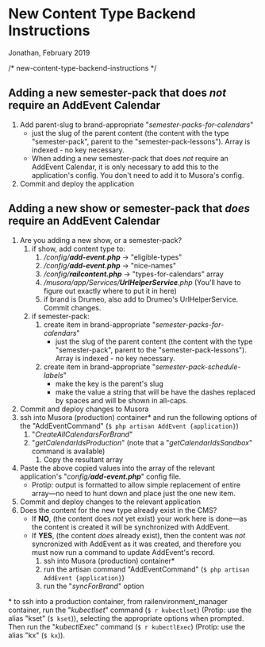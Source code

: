 New Content Type Backend Instructions
=========================================================================

Jonathan, February 2019

/* new-content-type-backend-instructions */

Adding a new semester-pack that does *not* require an AddEvent Calendar
------------------------------------------------------------------------

1. Add parent-slug to brand-appropriate "*semester-packs-for-calendars*"
    * just the slug of the parent content (the content with the type "semester-pack", parent to the "semester-pack-lessons"). Array is indexed - no key necessary.
    * When adding a new semester-pack that does *not* require an AddEvent Calendar, it is only necessary to add this to the application's config. You don't need to add it to Musora's config. 
1. Commit and deploy the application
        
Adding a new show or semester-pack that *does* require an AddEvent Calendar
--------------------------------------------------------------------------- 

1. Are you adding a new show, or a semester-pack?
    1. if show, add content type to:
        1. */config/**add-event.php*** → "eligible-types"
        1. */config/**add-event.php*** → "nice-names"
        1. */config/**railcontent.php*** → "types-for-calendars" array
        1. */musora/app/Services/**UrlHelperService**.php* (You'll have to figure out exactly where to put it in here)
        1. if brand is Drumeo, also add to Drumeo's UrlHelperService. Commit changes.
    1. if semester-pack:
        1. create item in brand-appropriate "*semester-packs-for-calendars*"
            * just the slug of the parent content (the content with the type "semester-pack", parent to the "semester-pack-lessons"). Array is indexed - no key necessary.
        1. create item in brand-appropriate "*semester-pack-schedule-labels*"
            * make the key is the parent's slug
            * make the value a string that will be have the dashes replaced by spaces and will be shown in all-caps.    
1. Commit and deploy changes to Musora
1. ssh into Musora (production) container\* and run the following options of the "AddEventCommand" (`$ php artisan AddEvent {application}`)
    1. "*CreateAllCalendarsForBrand*"        
    1. "*getCalendarIdsProduction*" (note that a "*getCalendarIdsSandbox*" command is available)
        1. Copy the resultant array
1. Paste the above copied values into the array of the relevant application's "*config/**add-event.php***" config file.
    * Protip: output is formatted to allow simple replacement of entire array—no need to hunt down and place just the one new item.
1. Commit and deploy changes to the relevant application
1. Does the content for the new type already exist in the CMS?
    * If **NO**, (the content does *not* yet exist) your work here is done—as the content is created it will be synchronized with AddEvent.
    * If **YES**, (the content *does* already exist), then the content was *not* syncronized with AddEvent as it was created, and therefore you must now run a command to update AddEvent's record. 
        1. ssh into Musora (production) container\*
        2. run the artisan command "AddEventCommand" (`$ php artisan AddEvent {application}`)
        3. run the "*syncForBrand*" option

\* to ssh into a production container, from railenvironment_manager container, run the "*kubectlset*" command (`$ r kubectlset`) (Protip: use the alias "kset" (`$ kset`)), selecting the appropriate options when prompted. Then run the "*kubectlExec*" command (`$ r kubectlExec`) (Protip: use the alias "kx" (`$ kx`)).
